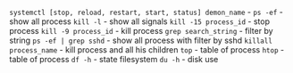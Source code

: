 ```systemctl [stop, reload, restart, start, status] demon_name``` - 
```ps -ef``` - show all process
```kill -l``` - show all signals
```kill -15 process_id``` - stop process
```kill -9 process_id``` - kill process
```grep search_string``` - filter by string
```ps -ef | grep sshd``` - show all process with filter by sshd
```killall process_name``` - kill process and all his children
```top``` - table of process
```htop``` - table of process
```df -h``` - state filesystem
```du -h``` - disk use
